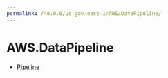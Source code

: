 ```yaml
---
permalink: /48.0.0/us-gov-east-1/AWS/DataPipeline/
---
```


# AWS.DataPipeline



* [Pipeline](Pipeline.md)
